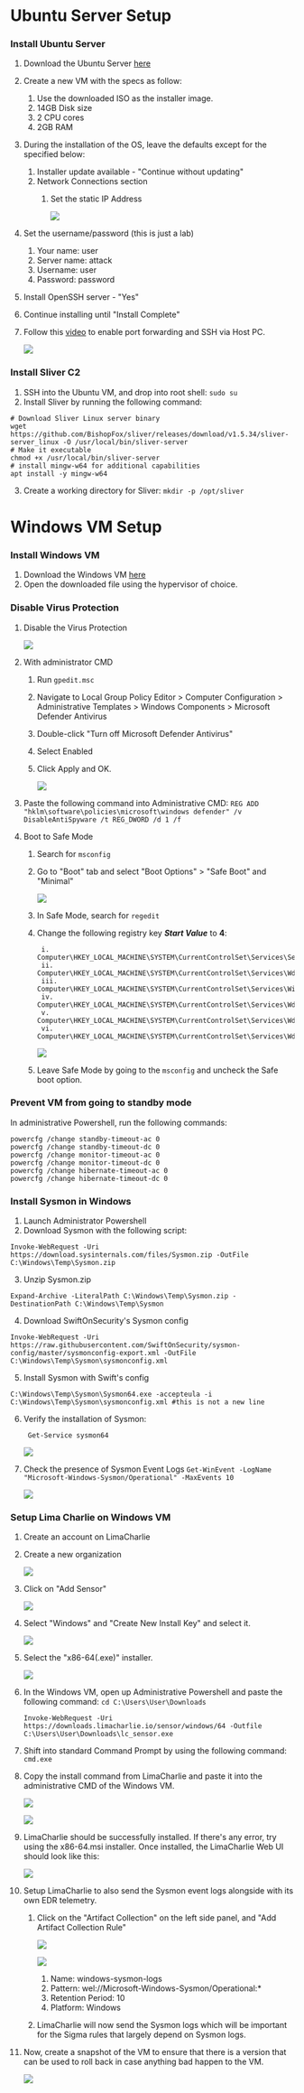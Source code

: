 # Ubuntu Server Setup
### Install Ubuntu Server
1. Download the Ubuntu Server [here](https://releases.ubuntu.com/22.04.1/ubuntu-22.04.1-live-server-amd64.iso)
2. Create a new VM with the specs as follow:
	1. Use the downloaded ISO as the installer image.
	2. 14GB Disk size
	3. 2 CPU cores
	4. 2GB RAM
3. During the installation of the OS, leave the defaults except for the specified below:
	1. Installer update available - "Continue without updating"
	2. Network Connections section
		1. Set the static IP Address
		   
		   ![](https://i.imgur.com/LKosYGq.png)
4. Set the username/password (this is just a lab)
	1. Your name: user
	2. Server name: attack
	3. Username: user
	4. Password: password
5. Install OpenSSH server - "Yes"
6. Continue installing until "Install Complete"
7. Follow this [video](https://www.youtube.com/watch?v=wqm_DXh0PlQ) to enable port forwarding and SSH via Host PC.
   
   ![](https://i.imgur.com/TWT3zXc.png)
### Install Sliver C2
1. SSH into the Ubuntu VM, and drop into root shell:
   `sudo su`
2. Install Sliver by running the following command:
```
# Download Sliver Linux server binary
wget https://github.com/BishopFox/sliver/releases/download/v1.5.34/sliver-server_linux -O /usr/local/bin/sliver-server
# Make it executable
chmod +x /usr/local/bin/sliver-server
# install mingw-w64 for additional capabilities
apt install -y mingw-w64
```
3. Create a working directory for Sliver:
   `mkdir -p /opt/sliver`

# Windows VM Setup
### Install Windows VM
1. Download the Windows VM [here](https://developer.microsoft.com/en-us/windows/downloads/virtual-machines/)
2. Open the downloaded file using the hypervisor of choice.

### Disable Virus Protection
1. Disable the Virus Protection
   
   ![](https://i.imgur.com/imgNj8I.png)
2. With administrator CMD
	1. Run `gpedit.msc`
	2. Navigate to Local Group Policy Editor > Computer Configuration > Administrative Templates > Windows Components > Microsoft Defender Antivirus 
	3. Double-click "Turn off Microsoft Defender Antivirus"
	4. Select Enabled
	5. Click Apply and OK.
	   
	   ![](https://i.imgur.com/0VyoZim.png)
3. Paste the following command into Administrative CMD: `REG ADD "hklm\software\policies\microsoft\windows defender" /v DisableAntiSpyware /t REG_DWORD /d 1 /f`
4. Boot to Safe Mode
	1. Search for `msconfig`
	2. Go to "Boot" tab and select "Boot Options" > "Safe Boot" and "Minimal"
	   
	   ![](https://i.imgur.com/wWCIiKY.png)
	3. In Safe Mode, search for `regedit`
	4. Change the following registry key ***Start Value*** to **4**:
	   ```
		i. Computer\HKEY_LOCAL_MACHINE\SYSTEM\CurrentControlSet\Services\Sense
		ii. Computer\HKEY_LOCAL_MACHINE\SYSTEM\CurrentControlSet\Services\WdBoot
		iii. Computer\HKEY_LOCAL_MACHINE\SYSTEM\CurrentControlSet\Services\WinDefend
		iv. Computer\HKEY_LOCAL_MACHINE\SYSTEM\CurrentControlSet\Services\WdNisDrv
		v. Computer\HKEY_LOCAL_MACHINE\SYSTEM\CurrentControlSet\Services\WdNisSvc
		vi. Computer\HKEY_LOCAL_MACHINE\SYSTEM\CurrentControlSet\Services\WdFilter
		```
	   
	   ![](https://i.imgur.com/kEgHRBL.png)
	5. Leave Safe Mode by going to the `msconfig` and uncheck the Safe boot option.

### Prevent VM from going to standby mode
In administrative Powershell, run the following commands:
```
powercfg /change standby-timeout-ac 0
powercfg /change standby-timeout-dc 0
powercfg /change monitor-timeout-ac 0
powercfg /change monitor-timeout-dc 0
powercfg /change hibernate-timeout-ac 0
powercfg /change hibernate-timeout-dc 0
```

### Install Sysmon in Windows
1. Launch Administrator Powershell
2. Download Sysmon with the following script:
```
Invoke-WebRequest -Uri https://download.sysinternals.com/files/Sysmon.zip -OutFile C:\Windows\Temp\Sysmon.zip
```
3. Unzip Sysmon.zip
```
Expand-Archive -LiteralPath C:\Windows\Temp\Sysmon.zip -DestinationPath C:\Windows\Temp\Sysmon
```
4. Download SwiftOnSecurity's Sysmon config
```
Invoke-WebRequest -Uri https://raw.githubusercontent.com/SwiftOnSecurity/sysmon-config/master/sysmonconfig-export.xml -OutFile C:\Windows\Temp\Sysmon\sysmonconfig.xml
```
5. Install Sysmon with Swift's config
```
C:\Windows\Temp\Sysmon\Sysmon64.exe -accepteula -i C:\Windows\Temp\Sysmon\sysmonconfig.xml #this is not a new line
```
6. Verify the installation of Sysmon:
   ```
	Get-Service sysmon64
	```
	
	![](https://i.imgur.com/QxJuGJx.png)
7. Check the presence of Sysmon Event Logs
   `Get-WinEvent -LogName "Microsoft-Windows-Sysmon/Operational" -MaxEvents 10`
   
   ![](https://i.imgur.com/KHJx0KX.png)
### Setup Lima Charlie on Windows VM
1. Create an account on LimaCharlie
2. Create a new organization
   
   ![](https://i.imgur.com/WdPMErX.png)
3. Click on "Add Sensor"
   
   ![](https://i.imgur.com/Dn3lugA.png)
4. Select "Windows" and "Create New Install Key" and select it.
   
   ![](https://i.imgur.com/fSlnqcm.png)
5. Select the "x86-64(.exe)" installer.
   
   ![](https://i.imgur.com/SiRJSQ2.png)
6. In the Windows VM, open up Administrative Powershell and paste the following command:
   `cd C:\Users\User\Downloads`
   ```
   Invoke-WebRequest -Uri https://downloads.limacharlie.io/sensor/windows/64 -Outfile C:\Users\User\Downloads\lc_sensor.exe
   ```
7. Shift into standard Command Prompt by using the following command:
   `cmd.exe`
8. Copy the install command from LimaCharlie and paste it into the administrative CMD of the Windows VM.
   
   ![](https://i.imgur.com/w5UTfnS.png)
   
   ![](https://i.imgur.com/x45JeQl.png)
9. LimaCharlie should be successfully installed. If there's any error, try using the x86-64.msi installer. Once installed, the LimaCharlie Web UI should look like this:
   
   ![](https://i.imgur.com/peIluT4.png)
10. Setup LimaCharlie to also send the Sysmon event logs alongside with its own EDR telemetry.
	1. Click on the "Artifact Collection" on the left side panel, and "Add Artifact Collection Rule"
	   
	   ![](https://i.imgur.com/EXqTtrH.png)
	   
	   ![](https://i.imgur.com/oRL8Xi0.png)
		1. Name: windows-sysmon-logs
		2. Pattern: wel://Microsoft-Windows-Sysmon/Operational:*
		3. Retention Period: 10
		4. Platform: Windows
	2. LimaCharlie will now send the Sysmon logs which will be important for the Sigma rules that largely depend on Sysmon logs.
11. Now, create a snapshot of the VM to ensure that there is a version that can be used to roll back in case anything bad happen to the VM.
    
    ![](https://i.imgur.com/vkqchSh.png)
